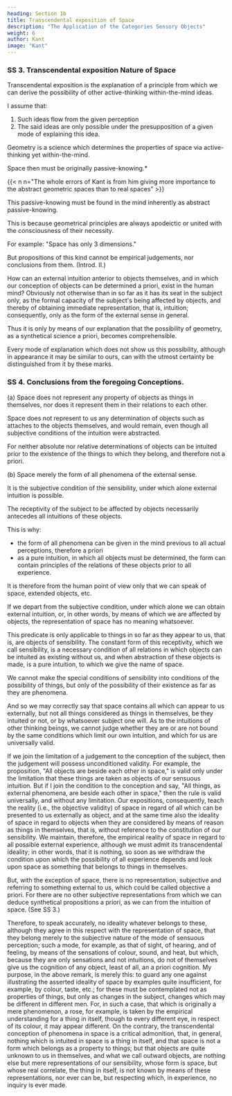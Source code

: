 ```yaml
---
heading: Section 1b
title: Transcendental exposition of Space
description: "The Application of the Categories Sensory Objects"
weight: 6
author: Kant
image: "Kant"
---
```




### SS 3. Transcendental exposition Nature of Space

 <!-- Exposition of the Conception of Space -->

Transcendental exposition is the explanation of a principle from which we can derive the possibility of other active-thinking within-the-mind ideas.

 <!-- synthetical a priori cognitions.  -->

I assume that:
1. Such ideas flow from the given perception
2. The said ideas are only possible under the presupposition of a given mode of explaining this idea.

Geometry is a science which determines the properties of space via active-thinking yet within-the-mind.

 <!-- synthetically, and yet a priori. What, then, must be our representation of space, in order that such a cognition of it may be possible?  -->

Space then must be originally passive-knowing.*

{{< n n="The whole errors of Kant is from him giving more importance to the abstract geometric spaces than to real spaces" >}}

 <!-- intuition, for from a mere conception, no propositions can be deduced which go out beyond the conception, and yet this happens in geometry. (Introd. V.) But  -->

This passive-knowing must be found in the mind inherently as abstract passive-knowing. 

<!-- a priori, that is, before any perception of objects, consequently must be pure, not empirical, intuition. For -->

This is because geometrical principles are always apodeictic or united with the consciousness of their necessity.

For example: "Space has only 3 dimensions." 

But propositions of this kind cannot be empirical judgements, nor conclusions from them. (Introd. II.)

How can an external intuition anterior to objects themselves, and in which our conception of objects can be determined a priori, exist in the human mind? Obviously not otherwise than in so far as it has its seat in the subject only, as the formal capacity of the subject's being affected by objects, and thereby of obtaining immediate representation, that is, intuition; consequently, only as the form of the external sense in general.

Thus it is only by means of our explanation that the possibility of geometry, as a synthetical science a priori, becomes comprehensible. 

Every mode of explanation which does not show us this possibility, although in appearance it may be similar to ours, can with the utmost certainty be distinguished from it by these marks.



### SS 4. Conclusions from the foregoing Conceptions.

(a) Space does not represent any property of objects as things in themselves, nor does it represent them in their relations to each other.

Space does not represent to us any determination of objects such as attaches to the objects themselves, and would remain, even though all subjective conditions of the intuition were abstracted.

For neither absolute nor relative determinations of objects can be intuited prior to the existence of the things to which they belong, and therefore not a priori.

(b) Space merely the form of all phenomena of the external sense.

It is the subjective condition of the sensibility, under which alone external intuition is possible.

The receptivity of the subject to be affected by objects necessarily antecedes all intuitions of these objects.

This is why:
- the form of all phenomena can be given in the mind previous to all actual perceptions, therefore a priori
- as a pure intuition, in which all objects must be determined, the form can contain principles of the relations of these objects prior to all experience.

It is therefore from the human point of view only that we can speak of space, extended objects, etc. 

If we depart from the subjective condition, under which alone we can obtain external intuition, or, in other words, by means of which we are affected by objects, the representation of space has no meaning whatsoever. 

This predicate is only applicable to things in so far as they appear to us, that is, are objects of sensibility. The constant form of this receptivity, which we call sensibility, is a necessary condition of all relations in which objects can be intuited as existing without us, and when abstraction of these objects is made, is a pure intuition, to which we give the name of space. 

We cannot make the special conditions of sensibility into conditions of the possibility of things, but only of the possibility of their existence as far as they are phenomena. 

And so we may correctly say that space contains all which can appear to us externally, but not all things considered as things in themselves, be they intuited or not, or by whatsoever subject one will. As to the intuitions of other thinking beings, we cannot judge whether they are or are not bound by the same conditions which limit our own intuition, and which for us are universally valid. 

If we join the limitation of a judgement to the conception of the subject, then the judgement will possess unconditioned validity. For example, the proposition, "All objects are beside each other in space," is valid only under the limitation that these things are taken as objects of our sensuous intuition. But if I join the condition to the conception and say, "All things, as external phenomena, are beside each other in space," then the rule is valid universally, and without any limitation. Our expositions, consequently, teach the reality (i.e., the objective validity) of space in regard of all which can be presented to us externally as object, and at the same time also the ideality of space in regard to objects when they are considered by means of reason as things in themselves, that is, without reference to the constitution of our sensibility. We maintain, therefore, the empirical reality of space in regard to all possible external experience, although we must admit its transcendental ideality; in other words, that it is nothing, so soon as we withdraw the condition upon which the possibility of all experience depends and look upon space as something that belongs to things in themselves.

But, with the exception of space, there is no representation, subjective and referring to something external to us, which could be called objective a priori. For there are no other subjective representations from which we can deduce synthetical propositions a priori, as we can from the intuition of space. (See SS 3.)

Therefore, to speak accurately, no ideality whatever belongs to these, although they agree in this respect with the representation of space, that they belong merely to the subjective nature of the mode of sensuous perception; such a mode, for example, as that of sight, of hearing, and of feeling, by means of the sensations of colour, sound, and heat, but which, because they are only sensations and not intuitions, do not of themselves give us the cognition of any object, least of all, an a priori cognition. My purpose, in the above remark, is merely this: to guard any one against illustrating the asserted ideality of space by examples quite insufficient, for example, by colour, taste, etc.; for these must be contemplated not as properties of things, but only as changes in the subject, changes which may be different in different men. For, in such a case, that which is originally a mere phenomenon, a rose, for example, is taken by the empirical understanding for a thing in itself, though to every different eye, in respect of its colour, it may appear different. On the contrary, the transcendental conception of phenomena in space is a critical admonition, that, in general, nothing which is intuited in space is a thing in itself, and that space is not a form which belongs as a property to things; but that objects are quite unknown to us in themselves, and what we call outward objects, are nothing else but mere representations of our sensibility, whose form is space, but whose real correlate, the thing in itself, is not known by means of these representations, nor ever can be, but respecting which, in experience, no inquiry is ever made.

